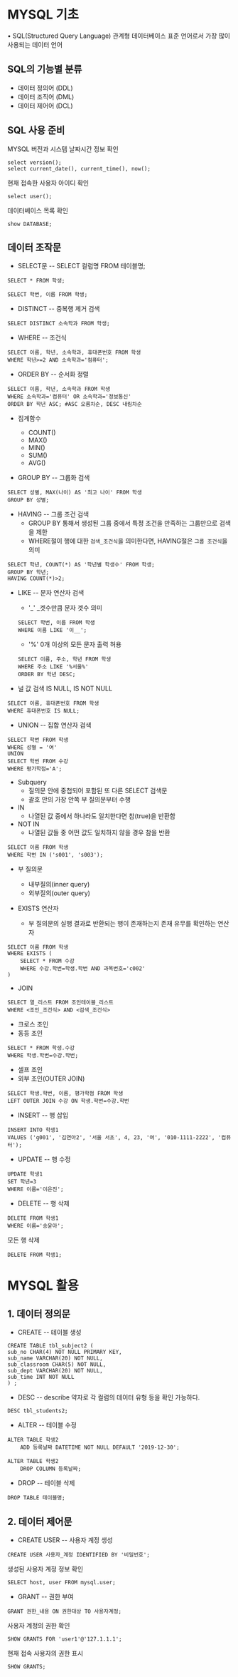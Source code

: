 # MYSQL 기초
• SQL(Structured Query Language)
관계형 데이터베이스 표준 언어로서 가장 많이 사용되는 데이터 언어


## SQL의 기능별 분류
- 데이터 정의어 (DDL)
- 데이터 조직어 (DML)
- 데이터 제어어 (DCL)

## SQL 사용 준비
MYSQL 버전과 시스템 날짜시간 정보 확인
```
select version();
select current_date(), current_time(), now();
```
현재 접속한 사용자 아이디 확인
```
select user();
```
데이터베이스 목록 확인
```
show DATABASE;
```

## 데이터 조작문
- SELECT문
-- SELECT 컬럼명 FROM 테이블명;
```
SELECT * FROM 학생;
```
```
SELECT 학번, 이름 FROM 학생;
```
- DISTINCT -- 중복행 제거 검색
```
SELECT DISTINCT 소속학과 FROM 학생;
```
- WHERE -- 조건식
```
SELECT 이름, 학년, 소속학과, 휴대폰번호 FROM 학생
WHERE 학년>=2 AND 소속학과='컴퓨터';
```
- ORDER BY -- 순서화 정렬
```
SELECT 이름, 학년, 소속학과 FROM 학생
WHERE 소속학과='컴퓨터' OR 소속학과='정보통신'
ORDER BY 학년 ASC; #ASC 오름차순, DESC 내림차순
```


- 집계함수
    - COUNT()
    - MAX()
    - MIN()
    - SUM()
    - AVG()

- GROUP BY -- 그룹화 검색
```
SELECT 성별, MAX(나이) AS '최고 나이' FROM 학생
GROUP BY 성별;
```
- HAVING -- 그룹 조건 검색
    - GROUP BY 통해서 생성된 그룹 중에서 특정 조건을 만족하는 그룹만으로 검색을 제한
    - WHERE절이 행에 대한 `검색_조건식`을 의미한다면, HAVING절은 `그룹 조건식`을 의미
```
SELECT 학년, COUNT(*) AS '학년별 학생수' FROM 학생;
GROUP BY 학년;
HAVING COUNT(*)>2;
```
- LIKE -- 문자 연산자 검색
    - '_' _겟수만큼 문자 겟수 의미
    ```
    SELECT 학번, 이름 FROM 학생
    WHERE 이름 LIKE '이__';    
    ```
    - '%' 0개 이상의 모든 문자 출력 허용
    ```
    SELECT 이름, 주소, 학년 FROM 학생
    WHERE 주소 LIKE '%서울%'
    ORDER BY 학년 DESC;
    ```

- 널 값 검색 IS NULL, IS NOT NULL 
```
SELECT 이름, 휴대폰번호 FROM 학생
WHERE 휴대폰번호 IS NULL;
```

- UNION -- 집합 연산자 검색
```
SELECT 학번 FROM 학생
WHERE 성별 = '여'
UNION
SELECT 학번 FROM 수강
WHERE 평가학점='A';
```

- Subquery 
    - 질의문 안에 중첩되어 포함된 또 다른 SELECT 검색문
    - 괄호 안의 가장 안쪽 부 질의문부터 수행
- IN
    - 나열된 값 중에서 하나라도 일치한다면 참(true)을 반환함
- NOT IN
    - 나열된 값들 중 어떤 값도 일치하지 않을 경우 참을 반환

```
SELECT 이름 FROM 학생
WHERE 학번 IN ('s001', 's003');
```

- 부 질의문
    - 내부질의(inner query)
    - 외부질의(outer query)

- EXISTS 연산자
    - 부 질의문의 실행 결과로 반환되는 행이 존재하는지 존재 유무를 확인하는 연산자
```
SELECT 이름 FROM 학생
WHERE EXISTS (
    SELECT * FROM 수강
    WHERE 수강.학번=학생.학번 AND 과목번호='c002'
)
```

- JOIN 
```
SELECT 열_리스트 FROM 조인테이블_리스트
WHERE <조인_조건식> AND <검색_조건식>
```
- 크로스 조인
- 동등 조인
```
SELECT * FROM 학생.수강
WHERE 학생.학번=수강.학번;
```

- 셀프 조인
- 외부 조인(OUTER JOIN)
```
SELECT 학생.학번, 이름, 평가학점 FROM 학생
LEFT OUTER JOIN 수강 ON 학생.학번=수강.학번
```

- INSERT -- 행 삽입
```
INSERT INTO 학생1
VALUES ('g001', '김연아2', '서울 서초', 4, 23, '여', '010-1111-2222', '컴퓨터');
```

- UPDATE -- 행 수정
```
UPDATE 학생1
SET 학년=3
WHERE 이름='이은진';
```

- DELETE -- 행 삭제
```
DELETE FROM 학생1
WHERE 이름='송윤아';
```
모든 행 삭제
```
DELETE FROM 학생1;
```


# MYSQL 활용
## 1. 데이터 정의문

- CREATE -- 테이블 생성
```
CREATE TABLE tbl_subject2 (
sub_no CHAR(4) NOT NULL PRIMARY KEY,
sub_name VARCHAR(20) NOT NULL,
sub_classroom CHAR(5) NOT NULL,
sub_dept VARCHAR(20) NOT NULL,
sub_time INT NOT NULL
) ;
```
- DESC -- describe 약자로 각 컬럼의 데이터 유형 등을 확인 가능하다.
```
DESC tbl_students2;
```

- ALTER -- 테이블 수정
```
ALTER TABLE 학생2
    ADD 등록날짜 DATETIME NOT NULL DEFAULT '2019-12-30';
```
```
ALTER TABLE 학생2
    DROP COLUMN 등록날짜;
```

- DROP -- 테이블 삭제
```
DROP TABLE 테이블명;
```

## 2. 데이터 제어문
- CREATE USER -- 사용자 계정 생성
```
CREATE USER 사용자_계정 IDENTIFIED BY '비밀번호';
```
생성된 사용자 계정 정보 확인
```
SELECT host, user FROM mysql.user;
```
- GRANT -- 권한 부여
```
GRANT 권한_내용 ON 권한대상 TO 사용자계정;
```
사용자 계정의 권한 확인
```
SHOW GRANTS FOR 'user1'@'127.1.1.1';
```
현재 접속 사용자의 권한 표시
```
SHOW GRANTS; 
```
